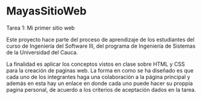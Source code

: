 # MayasSitioWeb
Tarea 1: Mi primer sitio web

Este proyecto hace parte del proceso de aprendizaje de los estudiantes 
del curso de Ingeniería del Software III, del programa de Ingeniería de Sistemas 
de la Universidad del Cauca. 

La finalidad es aplicar los conceptos vistos en clase sobre HTML y CSS 
para la creación de paginas web. La forma en como se ha diseñado es que 
cada uno de los integrantes haga una colaboración a la página principal 
y además en esta hay un enlace en donde cada uno puede hacer su proppia 
pagina personal, de acuerdo a los criterios de aceptación dados en la tarea. 

